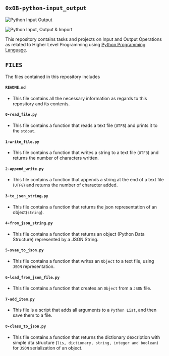 ## `0x0B-python-input_output`

![Python Input Output](https://pynative.com/wp-content/uploads/2019/02/python_input_and_output.png)

![Python Input, Output & Import](https://www.tutsmake.com/wp-content/uploads/2020/02/Python-Type-Python-I-O-Input-Output-and-Import-Example.jpeg)

This repository contains tasks and projects on Input and Output Operations as related to Higher Level Programming using [Python Programming Language](https://en.wikipedia.org/wiki/Python_(programming_language)).

## `FILES`

The files contained in this repository includes

#### `README.md`
  - This file contains all the necessary information as regards to this repository and its contents.

#### `0-read_file.py`
  - This file contains a function that reads a text file (`UTF8`) and prints it to the `stdout`.

#### `1-write_file.py`
  - This file contains a function that writes a string to a text file (`UTF8`) and returns the number of characters written.

#### `2-append_write.py`
  - This file contains a function that appends a string at the end of a text file (`UTF8`) and returns the number of character added.

#### `3-to_json_string.py`
  - This file contains a function that returns the json representation of an object(`string`).

#### `4-from_json_string.py`
  - This file contains a function that returns an object (Python Data Structure) represented by a JSON String.

#### `5-svae_to_json.py`
  - This file contains a function that writes an `Object` to a text file, using `JSON` representation.

#### `6-load_from_json_file.py`
  - This file contains a function that creates an `Object` from a `JSON` file.

#### `7-add_item.py`
  - This file is a script that adds all arguments to a `Python List`, and then save them to a file.


#### `8-class_to_json.py`
  - This file contains a function that returns the dictionary dexcription with simple dta structure (`lis, dictionary, string, integer and boolean`) for `JSON` serialization of an object.
